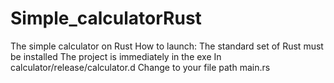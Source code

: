 # Simple_calculatorRust
The simple calculator on Rust
How to launch:
The standard set of Rust must be installed
The project is immediately in the exe
In calculator/release/calculator.d Change to your file path main.rs
